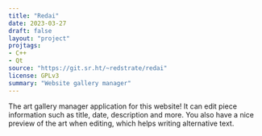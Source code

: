 ```yaml
---
title: "Redai"
date: 2023-03-27
draft: false
layout: "project"
projtags:
- C++
- Qt
source: "https://git.sr.ht/~redstrate/redai"
license: GPLv3
summary: "Website gallery manager"
---
```


The art gallery manager application for this website! It can edit piece information such as title, date, description and more. You also have a nice preview of the art when editing, which helps writing alternative text.
